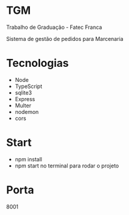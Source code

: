 # TGM
Trabalho de Graduação - Fatec Franca

Sistema de gestão de pedidos para Marcenaria

# Tecnologias
- Node
- TypeScript
- sqlite3
- Express
- Multer
- nodemon
- cors

# Start
- npm install
- npm start no terminal para rodar o projeto

# Porta
8001
